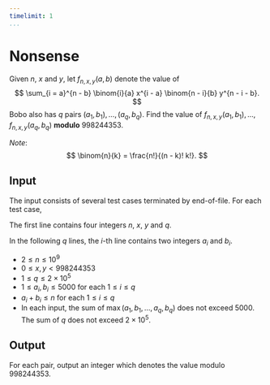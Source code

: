 ```yaml
---
timelimit: 1
...
```


# Nonsense

Given $n$, $x$ and $y$, let $f_{n, x, y}(a, b)$ denote the value of
$$
\sum_{i = a}^{n - b} \binom{i}{a} x^{i - a} \binom{n - i}{b} y^{n - i - b}.
$$
Bobo also has $q$ pairs $(a_1, b_1), \dots, (a_q, b_q)$. Find the value of $f_{n, x, y}(a_1, b_1), \dots, f_{n, x, y}(a_q, b_q)$ **modulo** $998244353$.

*Note*:
$$
\binom{n}{k} = \frac{n!}{(n - k)! k!}.
$$


## Input

The input consists of several test cases terminated by end-of-file. For each test case,

The first line contains four integers $n$, $x$, $y$ and $q$.

In the following $q$ lines, the $i$-th line contains two integers $a_i$ and $b_i$.

* $2 \leq n \leq 10^9$
* $0 \leq x, y < 998244353$
* $1 \leq q \leq 2 \times 10^5$
* $1 \leq a_i, b_i \leq 5000$ for each $1 \leq i \leq q$
* $a_i + b_i \leq n$ for each $1 \leq i \leq q$
* In each input, the sum of $\max(a_1, b_1, \dots, a_q, b_q)$ does not exceed $5000$.  The sum of $q$ does not exceed $2 \times 10^5$.

## Output

For each pair, output an integer which denotes the value modulo $998244353$.

<!--SAMPLES-->
